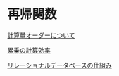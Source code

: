 # 再帰関数

[計算量オーダーについて](https://qiita.com/asksaito/items/59e0d48408f1eab081b5)

[累乗の計算効率](http://utyunobros.blog.fc2.com/blog-entry-27.html)

[リレーショナルデータベースの仕組み](https://postd.cc/how-does-a-rdb-work-1/)

